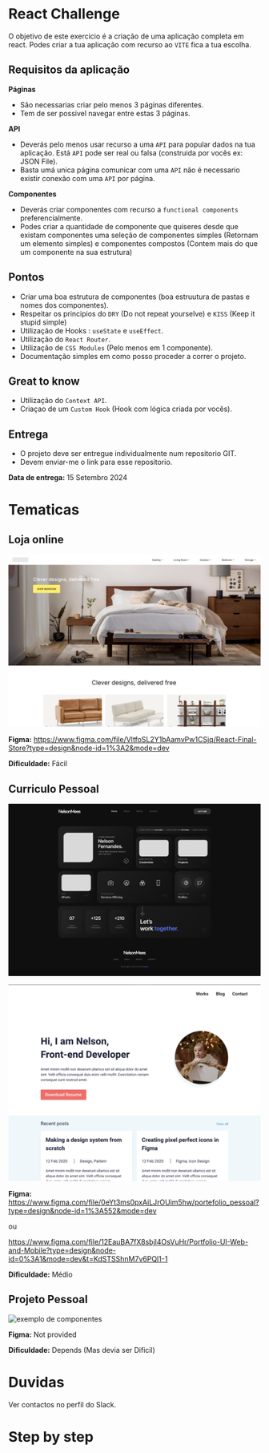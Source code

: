 # React Challenge

O objetivo de este exercicio é a criação de uma aplicação completa em react.
Podes criar a tua aplicação com recurso ao `VITE` fica a tua escolha.

## Requisitos da aplicação

**Páginas**

- São necessarias criar pelo menos 3 páginas diferentes.
- Tem de ser possivel navegar entre estas 3 páginas.

**API**

- Deverás pelo menos usar recurso a uma `API` para popular dados na tua aplicação. Está `API` pode ser real ou falsa (construida por vocês ex: JSON File).
- Basta umá unica página comunicar com uma `API` não é necessario existir conexão com uma `API` por página.

**Componentes**

- Deverás criar componentes com recurso a `functional components` preferencialmente.
- Podes criar a quantidade de componente que quiseres desde que existam componentes uma seleção de componentes simples (Retornam um elemento simples) e componentes compostos (Contem mais do que um componente na sua estrutura)

## Pontos

- Criar uma boa estrutura de componentes (boa estruutura de pastas e nomes dos componentes).
- Respeitar os principios do `DRY` (Do not repeat yourselve) e `KISS` (Keep it stupid simple)
- Utilização de Hooks : `useState` e `useEffect`.
- Utilização do `React Router`.
- Utilização de `CSS Modules` (Pelo menos em 1 componente).
- Documentação simples em como posso proceder a correr o projeto.

## Great to know

- Utilização do `Context API`.
- Criaçao de um `Custom Hook` (Hook com lógica criada por vocês).

## Entrega

- O projeto deve ser entregue individualmente num repositorio GIT.
- Devem enviar-me o link para esse repositorio.

**Data de entrega:** 15 Setembro 2024

# Tematicas

## **Loja online**

![exemplo de componentes](./images//homepage_desktop.png)

**Figma:** https://www.figma.com/file/VltfoSL2Y1bAamvPw1CSjq/React-Final-Store?type=design&node-id=1%3A2&mode=dev

**Dificuldade:** Fácil

## **Curriculo Pessoal**

![exemplo de componentes](./images/01_Home_dark.jpg)

![exemplo de componentes](./images/portefolio_2.png)

**Figma:** https://www.figma.com/file/0eYt3ms0pxAiLJrOUim5hw/portefolio_pessoal?type=design&node-id=1%3A552&mode=dev

ou

https://www.figma.com/file/12EauBA7fX8sbjl4OsVuHr/Portfolio-UI-Web-and-Mobile?type=design&node-id=0%3A1&mode=dev&t=KdSTSShnM7v6PQl1-1

**Dificuldade:** Médio

## **Projeto Pessoal**

![exemplo de componentes](https://media1.giphy.com/media/3oeSAz6FqXCKuNFX6o/giphy.gif?cid=790b7611cmk8haeig9cuqk9zx6b88m52u3umprbtr3hiwexc&ep=v1_gifs_search&rid=giphy.gif&ct=g)

**Figma:** Not provided

**Dificuldade:** Depends (Mas devia ser Dificil)

# Duvidas

Ver contactos no perfil do Slack.

# Step by step
